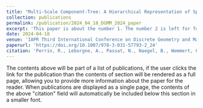 ```yaml
---
title: "Multi-Scale Component-Tree: A Hierarchical Representation of Sparse Objects"
collection: publications
permalink: /publication/2024_04_18_DGMM_2024_paper
excerpt: 'This paper is about the number 1. The number 2 is left for future work.'
date: 2024-04-18
venue: 'IAPR Third International Conference on Discrete Geometry and Mathematical Morphology (DGMM 2024)'
paperurl: 'https://doi.org/10.1007/978-3-031-57793-2_24'
citation: 'Perrin, R., Leborgne, A., Passat, N., Naegel, B., Wemmert, C. (2024). Multi-scale Component-Tree: A Hierarchical Representation for Sparse Objects. In: Brunetti, S., Frosini, A., Rinaldi, S. (eds) Discrete Geometry and Mathematical Morphology. DGMM 2024. Lecture Notes in Computer Science, vol 14605. Springer, Cham. https://doi.org/10.1007/978-3-031-57793-2_24'
---
```


The contents above will be part of a list of publications, if the user clicks the link for the publication than the contents of section will be rendered as a full page, allowing you to provide more information about the paper for the reader. When publications are displayed as a single page, the contents of the above "citation" field will automatically be included below this section in a smaller font.
